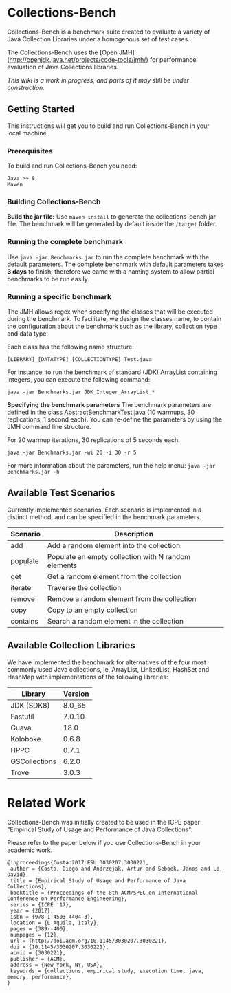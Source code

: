 # Collections-Bench

Collections-Bench is a benchmark suite created to evaluate a variety of Java Collection Libraries under a homogenous set of test cases. 

The Collections-Bench uses the [Open JMH] (http://openjdk.java.net/projects/code-tools/jmh/) for performance evaluation of Java Collections libraries.

*This wiki is a work in progress, and parts of it may still be under construction.*

## Getting Started

This instructions will get you to build and run Collections-Bench in your local machine.

### Prerequisites

To build and run Collections-Bench you need:

```
Java >= 8
Maven
```

### Building Collections-Bench


**Build the jar file:** Use `maven install` to generate the collections-bench.jar file. The benchmark will be generated by default inside the `/target` folder.

### Running the complete benchmark

Use `java -jar Benchmarks.jar` to run the complete benchmark with the default parameters. The complete benchmark with default parameters takes **3 days** to finish, therefore we came with a naming system to allow partial benchmarks to be run easily.

### Running a specific benchmark

The JMH allows regex when specifying the classes that will be executed during the benchmark. To facilitate, we design the classes name, to contain the configuration about the benchmark such as the library, collection type and data type:

Each class has the following name structure: 

```
[LIBRARY]_[DATATYPE]_[COLLECTIONTYPE]_Test.java
```

For instance, to run the benchmark of standard (JDK) ArrayList containing integers, you can execute the following command:

```
java -jar Benchmarks.jar JDK_Integer_ArrayList_*
```

**Specifying the benchmark parameters** The benchmark parameters are defined in the class AbstractBenchmarkTest.java (10 warmups, 30 replications, 1 second each). You can re-define the parameters by using the JMH command line structure. 

For 20 warmup iterations, 30 replications of 5 seconds each.
```
java -jar Benchmarks.jar -wi 20 -i 30 -r 5
```

For more information about the parameters, run the help menu: `java -jar Benchmarks.jar -h`


## Available Test Scenarios

Currently implemented scenarios. Each scenario is implemented in a distinct method, and can be specified in the benchmark parameters. 

| Scenario	| Description											|
| --------- | -----------------------------------------				|
| add		| Add a random element into the collection. 			|
| populate	| Populate an empty collection with N random elements 	|
| get		| Get a random element from the collection 				|
| iterate	| Traverse the collection								| 
| remove	| Remove a random element from the collection 			|
| copy		| Copy to an empty collection							|  
| contains	| Search a random element in the collection 			|

## Available Collection Libraries
 
We have implemented the benchmark for alternatives of the four most commonly used Java collections, ie, ArrayList, LinkedList, HashSet and HashMap with implementations of the following libraries:  
 
| Library	| Version	|
| --------- | --------- |
| JDK (SDK8)| 8.0_65	|
| Fastutil	| 7.0.10	|
| Guava 	| 18.0		|
| Koloboke	| 0.6.8		|
| HPPC		| 0.7.1		|
| GSCollections	| 6.2.0	|
| Trove		| 3.0.3		|
 	

# Related Work

Collections-Bench was initially created to be used in the ICPE paper "Empirical Study of Usage and Performance of Java Collections".

Please refer to the paper below if you use Collections-Bench in your academic work.

```
@inproceedings{Costa:2017:ESU:3030207.3030221,
 author = {Costa, Diego and Andrzejak, Artur and Seboek, Janos and Lo, David},
 title = {Empirical Study of Usage and Performance of Java Collections},
 booktitle = {Proceedings of the 8th ACM/SPEC on International Conference on Performance Engineering},
 series = {ICPE '17},
 year = {2017},
 isbn = {978-1-4503-4404-3},
 location = {L'Aquila, Italy},
 pages = {389--400},
 numpages = {12},
 url = {http://doi.acm.org/10.1145/3030207.3030221},
 doi = {10.1145/3030207.3030221},
 acmid = {3030221},
 publisher = {ACM},
 address = {New York, NY, USA},
 keywords = {collections, empirical study, execution time, java, memory, performance},
}
```

